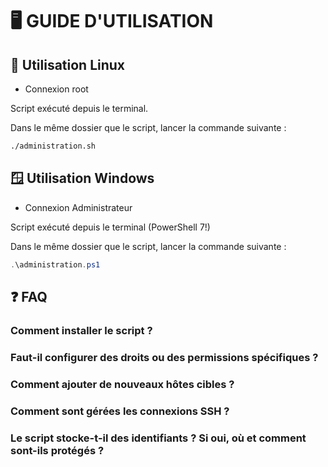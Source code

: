 # 🖥️ GUIDE D'UTILISATION

## 🐧 Utilisation Linux  

* Connexion root

Script exécuté depuis le terminal.

Dans le même dossier que le script, lancer la commande suivante :

```bash
./administration.sh
```

## 🪟 Utilisation Windows

* Connexion Administrateur

Script exécuté depuis le terminal (PowerShell 7!)

Dans le même dossier que le script, lancer la commande suivante :
```PowerShell
.\administration.ps1
```

## ❓ FAQ

### Comment installer le script ?

### Faut-il configurer des droits ou des permissions spécifiques ?

### Comment ajouter de nouveaux hôtes cibles ?

### Comment sont gérées les connexions SSH ?

### Le script stocke-t-il des identifiants ? Si oui, où et comment sont-ils protégés ?

